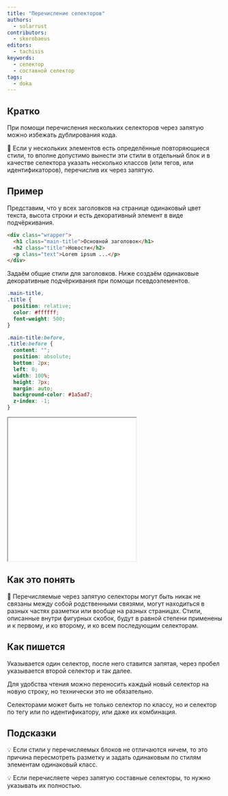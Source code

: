 ```yaml
---
title: "Перечисление селекторов"
authors:
  - solarrust
contributors:
  - skorobaeus
editors:
  - tachisis
keywords:
  - селектор
  - составной селектор
tags:
  - doka
---
```


## Кратко

При помощи перечисления нескольких селекторов через запятую можно избежать дублирования кода.

🤖 Если у нескольких элементов есть определённые повторяющиеся стили, то вполне допустимо вынести эти стили в отдельный блок и в качестве селектора указать несколько классов (или тегов, или идентификаторов), перечислив их через запятую.

## Пример

Представим, что у всех заголовков на странице одинаковый цвет текста, высота строки и есть декоративный элемент в виде подчёркивания.

```html
<div class="wrapper">
  <h1 class="main-title">Основной заголовок</h1>
  <h2 class="title">Новости</h2>
  <p class="text">Lorem ipsum ...</p>
</div>
```

Задаём общие стили для заголовков. Ниже создаём одинаковые декоративные подчёркивания при помощи псевдоэлементов.

```css
.main-title,
.title {
  position: relative;
  color: #ffffff;
  font-weight: 500;
}

.main-title:before,
.title:before {
  content: "";
  position: absolute;
  bottom: 2px;
  left: 0;
  width: 100%;
  height: 7px;
  margin: auto;
  background-color: #1a5ad7;
  z-index: -1;
}
```

<iframe title="Перечисление селекторов" src="demos/enumerous-selector/" height="335"></iframe>

## Как это понять

🤖 Перечисляемые через запятую селекторы могут быть никак не связаны между собой родственными связями, могут находиться в разных частях разметки или вообще на разных страницах. Стили, описанные внутри фигурных скобок, будут в равной степени применены и к первому, и ко второму, и ко всем последующим селекторам.

## Как пишется

Указывается один селектор, после него ставится запятая, через пробел указывается второй селектор и так далее.

Для удобства чтения можно переносить каждый новый селектор на новую строку, но технически это не обязательно.

Селекторами может быть не только селектор по классу, но и селектор по тегу или по идентификатору, или даже их комбинация.

## Подсказки

💡 Если стили у перечисляемых блоков не отличаются ничем, то это причина пересмотреть разметку и задать одинаковым по стилям элементам одинаковый класс.

💡 Если перечисляете через запятую составные селекторы, то нужно указывать их полностью.
